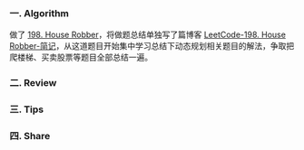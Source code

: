 ### 一. Algorithm

做了 [198. House Robber](https://leetcode.com/problems/house-robber/)，将做题总结单独写了篇博客 [LeetCode-198. House Robber-简记](https://www.zouyingjie.com/post/-leetcode198.-house-robber%E7%AE%80%E8%AE%B0/)，从这道题目开始集中学习总结下动态规划相关题目的解法，争取把爬楼梯、买卖股票等题目全部总结一遍。

### 二. Review
### 三. Tips
### 四. Share
